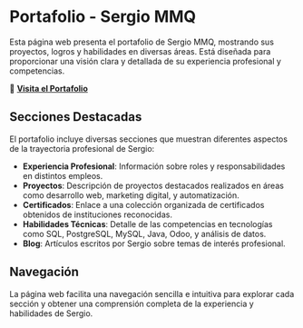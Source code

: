 # Portafolio - Sergio MMQ

Esta página web presenta el portafolio de Sergio MMQ, mostrando sus proyectos, logros y habilidades en diversas áreas. Está diseñada para proporcionar una visión clara y detallada de su experiencia profesional y competencias.

🔗 **[Visita el Portafolio](https://sergiommq.github.io/portafolio/)**

## Secciones Destacadas

El portafolio incluye diversas secciones que muestran diferentes aspectos de la trayectoria profesional de Sergio:

- **Experiencia Profesional**: Información sobre roles y responsabilidades en distintos empleos.
- **Proyectos**: Descripción de proyectos destacados realizados en áreas como desarrollo web, marketing digital, y automatización.
- **Certificados**: Enlace a una colección organizada de certificados obtenidos de instituciones reconocidas.
- **Habilidades Técnicas**: Detalle de las competencias en tecnologías como SQL, PostgreSQL, MySQL, Java, Odoo, y análisis de datos.
- **Blog**: Artículos escritos por Sergio sobre temas de interés profesional.

## Navegación

La página web facilita una navegación sencilla e intuitiva para explorar cada sección y obtener una comprensión completa de la experiencia y habilidades de Sergio. 


